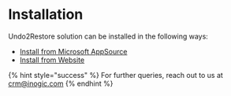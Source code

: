 # Installation

Undo2Restore solution can be installed in the following ways:&#x20;

* [Install from Microsoft AppSource](https://docs.inogic.com/click2undo/installation/install-from-microsoft-appsource)
* [Install from Website](https://docs.inogic.com/click2undo/installation/install-from-website)

{% hint style="success" %}
For further queries, reach out to us at [crm@inogic.com](mailto:crm@inogic.com)
{% endhint %}

